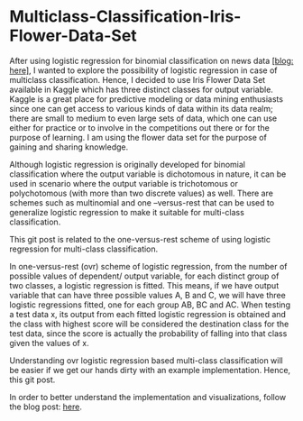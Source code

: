 # Multiclass-Classification-Iris-Flower-Data-Set

After using logistic regression for binomial classification on news data <a href="http://rubyshrestha.com.np/2018/03/31/sentiment-analysis/" target="_blank">[blog: here]</a>, I wanted to explore the possibility of logistic regression in case of multiclass classification. Hence, I decided to use Iris Flower Data Set available in Kaggle which has three distinct classes for output variable. Kaggle is a great place for predictive modeling or data mining enthusiasts since one can get access to various kinds of data within its data realm; there are small to medium to even large sets of data, which one can use either for practice or to involve in the competitions out there or for the purpose of learning. I am using the flower data set for the purpose of gaining and sharing knowledge.

Although logistic regression is originally developed for binomial classification where the output variable is dichotomous in nature, it can be used in scenario where the output variable is trichotomous or polychotomous (with more than two discrete values) as well. There are schemes such as multinomial and one –versus-rest that can be used to generalize logistic regression to make it suitable for multi-class classification.

This git post is related to the one-versus-rest scheme of using logistic regression for multi-class classification. 

In one-versus-rest (ovr) scheme of logistic regression, from the number of possible values of dependent/ output variable, for each distinct group of two classes, a logistic regression is fitted. This means, if we have output variable that can have three possible values A, B and C, we will have three logistic regressions fitted, one for each group AB, BC and AC. When testing a test data x, its output from each fitted logistic regression is obtained and the class with highest score will be considered the destination class for the test data, since the score is actually the probability of falling into that class given the values of x.

Understanding ovr logistic regression based multi-class classification will be easier if we get our hands dirty with an example implementation. Hence, this git post.

In order to better understand the implementation and visualizations, follow the blog post: <a href='http://rubyshrestha.com.np/2018/04/08/logistic-regression-multiclass/' target='_blank'>here</a>.
